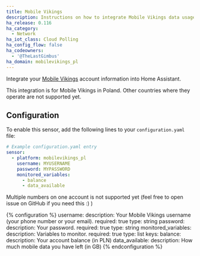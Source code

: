 ```yaml
---
title: Mobile Vikings
description: Instructions on how to integrate Mobile Vikings data usage within Home Assistant.
ha_release: 0.116
ha_category:
  - Network
ha_iot_class: Cloud Polling
ha_config_flow: false
ha_codeowners: 
  - '@TheLastGimbus'
ha_domain: mobilevikings_pl
---
```


Integrate your [Mobile Vikings](https://mobilevikings.pl/en/) account information into Home Assistant.

This integration is for Mobile Vikings in Poland. Other countries where they operate are not supported yet.

## Configuration

To enable this sensor, add the following lines to your `configuration.yaml` file:

```yaml
# Example configuration.yaml entry
sensor:
  - platform: mobilevikings_pl
    username: MYUSERNAME
    password: MYPASSWORD
    monitored_variables:
      - balance
      - data_available
```

Multiple numbers on one account is not supported yet (feel free to open issue on GitHub if you need this :) )

{% configuration %}
username:
  description: Your Mobile Vikings username (your phone number or your email).
  required: true
  type: string
password:
  description: Your password.
  required: true
  type: string
monitored_variables:
  description: Variables to monitor.
  required: true
  type: list
  keys:
    balance:
      description: Your account balance (in PLN)
    data_available:
      description: How much mobile data you have left (in GB)
{% endconfiguration %}
